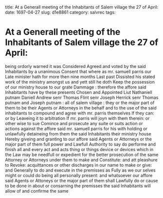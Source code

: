 title: At a Generall meeting of the Inhabitants of Salem village the 27 of April:
date: 1697-04-27
slug: d1e8861
category: salvrec
tags: 


<div markdown class="doc" id="d1e8861">


# At a Generall meeting of the Inhabitants of Salem village the 27 of April: 

being ordorly warned it was Considered Agreed and voted by the said Inhabitants by a unanimous Consent that where as mr. samuell parris our Late minister hath for more then nine months Last past Dissisted his stated work of the ministry amongst us and yett still he doth Keep the possession of our ministry house to our grate Dammage : therefore the affore said Inhabitants have by these presents Chosen and Appointed Liut Nathaniell putnam Daniell Andrew senr Thomas Flint senr Joseph Herrick senr Thomas putnam and Joseph putnam : all of salem village : they or the major part of them to be their Agents or Attorneys in the behalf and to the use of the said inhabitants to compound and agree with mr. parris themselves If they can: or by Leaveing it to arbitration If mr. parris will joyn with them therein: or other wise to sue Comince and prosecute any suite or suits action or actions against the affore said mr. samuell parris for his with holding or unlawfully detaineing from them the said Inhabitants their ministry house Hereby giveing and granting to our affore said Agents or Attorneys or the major part of them full power and Lawfull Authority to say do performe and finish all and every act and acts thing or things device or devices which in the Law may be needfull or expedient for the better prosecution of the same Attorney or Attorneys under them to make and Constitute: and att pleashure to Revoke: acquittances or other discharges in our name to make or give: and Generally to do and execute in the premisses as Fully as we our selves might or could do being all personally present: and whatsoever our affore said Agents or Attoneys or the major part of them shall Lawfully do or cause to be done in about or consarning the premisses the said Inhabitants will allow of and confirme the same
</div>